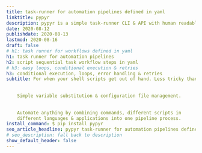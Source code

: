 ```yaml
---
title: task-runner for automation pipelines defined in yaml
linktitle: pypyr
description: pypyr is a simple task-runner CLI & API with human readable yaml pipelines. Agentless task automation, CI/CD & devops.
date: 2020-08-12
publishdate: 2020-08-13
lastmod: 2020-08-16
draft: false
# h1: task runner for workflows defined in yaml
h1: task runner for automation pipelines
h2: script sequential task workflow steps in yaml
# h3: easy loops, conditional execution & retries
h3: conditional execution, loops, error handling & retries
subtitle: For when your shell scripts get out of hand. Less tricky than makefile.
    
    
    Simple variable substitution & configuration file management.
    
    
    Automate anything by combining commands, different scripts in 
    different languages & applications into one pipeline process.
install_command: $ pip install pypyr
seo_article_headline: pypyr task-runner for automation pipelines defined in yaml
# seo_description: fall back to description
show_default_header: false
---
```

